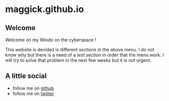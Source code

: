 # maggick.github.io

## Welcome

Welcome on my Windo on the cyberspace !

This website is devided is different sections in the above menu.
I do not know why but there is a need of a _test_ section in order that the menu
work. I will try to solve that problem in the next few weeks but it is not
urgent.

## A little social

* follow me on [github](https://github.com/maggick)
* follow me on [twitter](https://twitter.com/matthieuKeller)


